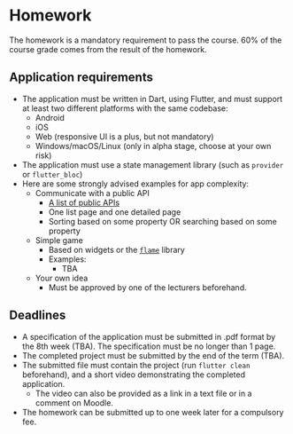 
# Homework

The homework is a mandatory requirement to pass the course. 60% of the course grade comes from the result of the homework.

## Application requirements

- The application must be written in Dart, using Flutter, and must support at least two different platforms with the same codebase:
  - Android
  - iOS
  - Web (responsive UI is a plus, but not mandatory)
  - Windows/macOS/Linux (only in alpha stage, choose at your own risk)
- The application must use a state management library (such as `provider` or `flutter_bloc`)
- Here are some strongly advised examples for app complexity:
    - Communicate with a public API
       - [A list of public APIs]([https://github.com/public-apis/public-apis](https://github.com/public-apis/public-apis))
       - One list page and one detailed page
       - Sorting based on some property OR searching based on some property
     - Simple game
       - Based on widgets or the [`flame`](https://pub.dev/packages/flame) library
       - Examples: 
           - TBA
     - Your own idea
       - Must be approved by one of the lecturers beforehand.

## Deadlines

 - A specification of the application must be submitted in .pdf format by the 8th week (TBA). The specification must be no longer than 1 page.
 - The completed project must be submitted by the end of the term (TBA).
 - The submitted file must contain the project (run `flutter clean` beforehand), and a short video demonstrating the completed application.
   - The video can also be provided as a link in a text file or in a comment on Moodle.
 - The homework can be submitted up to one week later for a compulsory fee.
